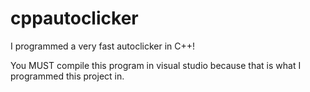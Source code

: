 # cppautoclicker
I programmed a very fast autoclicker in C++!

You MUST compile this program in visual studio because that is what I programmed this project in.
